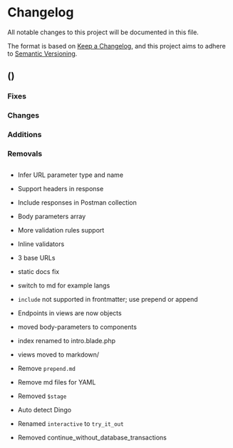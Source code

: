 # Changelog
All notable changes to this project will be documented in this file.

The format is based on [Keep a Changelog](https://keepachangelog.com/en/1.0.0/), and this project aims to adhere to [Semantic Versioning](https://semver.org/spec/v2.0.0.html).

## <Version> (<Release date>)
### Fixes

### Changes

### Additions

### Removals

## 
- Infer URL parameter type and name
- Support headers in response
- Include responses in Postman collection
- Body parameters array
- More validation rules support
- Inline validators
- 3 base URLs
- static docs fix
- switch to md for example langs
  
- `include` not supported in frontmatter; use prepend or append
- Endpoints in views are now objects
- moved body-parameters to components
- index renamed to intro.blade.php
- views moved to markdown/
- Remove `prepend.md`
- Remove md files for YAML

- Removed `$stage`
- Auto detect Dingo
- Renamed `interactive` to `try_it_out`
- Removed continue_without_database_transactions